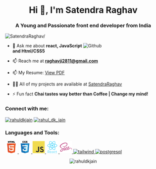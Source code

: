 <h1 align="center">Hi 👋, I'm Satendra Raghav</h1>

<h3 align="center">A Young and Passionate front end developer from India</h3>
<p align="left"> <img src=https://komarev.com/ghpvc/?username=SatendraRaghav alt=SatendraRaghav/> </p>
<img width="50%" align="right" alt="Github" src="https://imgur.com/sFZ80ow.gif" />


- 💬 Ask me about **react, JavaScript and Html/CSS5**

- 📫 Reach me at **raghavji2811@gmail.com**
- 📫 My Resume: [View PDF](https://drive.google.com/file/d/12WEE4bIy8aSbeq_Yp_o7JRRjONdK_RZZ/view?usp=sharing)

- 👨‍💻 All of my projects are available at [SatendraRaghav](https://SatendraRaghav.github.io)

- ⚡ Fun fact **Chai tastes way better than Coffee | Change my mind!**



<h3 align="left">Connect with me:</h3>
<p align="left">


<a href="https://www.linkedin.com/in/satendra-raghav-967020194/" target="blank"><img align="center" src="https://cdn.jsdelivr.net/npm/simple-icons@3.0.1/icons/linkedin.svg" alt="rahuldkjain" height="30" width="40" /></a>
<a href="https://instagram.com/raghav_.__" target="blank"><img align="center" src="https://cdn.jsdelivr.net/npm/simple-icons@3.0.1/icons/instagram.svg" alt="rahul_dk_jain" height="30" width="40" /></a>
</p>


<h3 align="left">Languages and Tools:</h3>
<p align="left">
    <a href="https://www.w3.org/html/" target="_blank"> <img src="https://raw.githubusercontent.com/devicons/devicon/master/icons/html5/html5-original-wordmark.svg" alt="html5" width="40" height="40"/> </a>
    <a href="https://www.w3schools.com/css/" target="_blank"> <img src="https://raw.githubusercontent.com/devicons/devicon/master/icons/css3/css3-original-wordmark.svg" alt="css3" width="40" height="40"/> </a>
    <a href="https://developer.mozilla.org/en-US/docs/Web/JavaScript" target="_blank"> <img src="https://raw.githubusercontent.com/devicons/devicon/master/icons/javascript/javascript-original.svg" alt="javascript" width="40" height="40"/> </a>
      <a href="https://reactjs.org/" target="_blank"> <img src="https://raw.githubusercontent.com/devicons/devicon/master/icons/react/react-original-wordmark.svg" alt="react" width="40" height="40"/> </a>
      <a href="https://sass-lang.com" target="_blank"> <img src="https://raw.githubusercontent.com/devicons/devicon/master/icons/sass/sass-original.svg" alt="sass" width="40" height="40"/> </a>
    <a href="https://tailwindcss.com/" target="_blank"> <img src="https://www.vectorlogo.zone/logos/tailwindcss/tailwindcss-icon.svg" alt="tailwind" width="40" height="40"/> </a>
    <a href="https://mui.com/" target="_blank"> <img src="https://vscodeshift.gallerycdn.vsassets.io/extensions/vscodeshift/material-ui-snippets/3.3.0/1591764008680/Microsoft.VisualStudio.Services.Icons.Default" alt="postgresql" width="40" height="40"/> </a> 
    </p>


<p align="center"> <img src=https://github-readme-stats.vercel.app/api?username=SatendraRaghav&show_icons=true alt=rahuldkjain /> </p>
